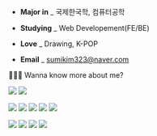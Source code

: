 - **Major in** _ 국제한국학, 컴퓨터공학

- **Studying** _ Web Developement(FE/BE)

- **Love** _ Drawing, K-POP

- **Email** _ sumikim323@naver.com

👩🏻‍💻 Wanna know more about me?

<a href="https://blog.naver.com/sumikim323"><img src="https://img.shields.io/badge/Blog-000000?style=flat-square&logo=Apple&logoColor=white&link=https://blog.naver.com/sumikim323"/></a>
<a href="https://www.notion.so/Sumi-Kim-d52948749d2d40e5b27c16e539099ade"><img src="https://img.shields.io/badge/Notion-0062AD?style=flat-square&logo=Notion&logoColor=white&link=https://www.notion.so/Sumi-Kim-d52948749d2d40e5b27c16e539099ade"/></a>
 
<img src="https://img.shields.io/badge/Python-3766AB?style=flat-square&logo=Python&logoColor=white"/></a>
<img src="https://img.shields.io/badge/Java-007396?style=flat-square&logo=Java&logoColor=white"/></a>
<img src="https://img.shields.io/badge/JavaScript-F7DF1E?style=flat-square&logo=JavaScript&logoColor=white"/></a>
<img src="https://img.shields.io/badge/C-A8B9CC?style=flat-square&logo=C&logoColor=white"/></a>
<img src="https://img.shields.io/badge/C++-00599C?style=flat-square&logo=C%2B%2B&logoColor=white"/></a>

<img src="https://img.shields.io/badge/Django-092E20?style=flat-square&logo=Django&logoColor=white"/></a>
<img src="https://img.shields.io/badge/Mysql-4479A1?style=flat-square&logo=Mysql&logoColor=white"/></a>
<img src="https://img.shields.io/badge/aws-232F3E?style=flat-square&logo=AmazonAWS&logoColor=white"/></a>
<img src="https://img.shields.io/badge/Spring-6DB33F?style=flat-square&logo=Spring&logoColor=white"/></a>
